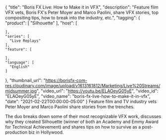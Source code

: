 {
  "title": "Boris FX Live: How to Make it in VFX",
  "description": "Feature film VFX vets, Boris FX's Peter Moyer and Marco Paolini, share VFX stories, top compositing tips, how to break into the industry, etc.",
  "tagging": {
    "product": [
      "Silhouette"
    ],
    "host": [

    ],
    "series": [
      "Live Replays"
    ],
    "feature": [

    ],
    "language": [
      "English"
    ]
  },
  "thumbnail_url": "https://borisfx-com-res.cloudinary.com/image/upload/v1613161812/Marketing/Live%20Streams/midsummer.jpg",
  "video_url": "https://youtu.be/ELAOeyG05yE",
  "video_id": "ELAOeyG05yE",
  "video_name": "boris-fx-live-how-to-make-it-in-vfx",
  "date": "2021-02-22T00:00:00-05:00"
}
Feature film and TV industry vets Peter Moyer and Marco Paolini share stories from the trenches.   
  
The duo breaks down some of their most recognizable VFX work, discusses why they created Silhouette (winner of both an Academy and Emmy Award for Technical Achievement) and shares tips on how to survive as a post-production biz in Hollywood.
